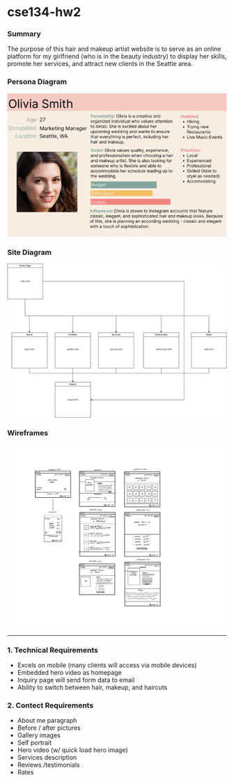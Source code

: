 # cse134-hw2

### Summary
The purpose of this hair and makeup artist website is to serve as an online platform for my girlfriend (who is in the beauty industry) to display her skills, promote her services, and attract new clients in the Seattle area.

### Persona Diagram
![Olivia Smith User Persona Diagram](/assets/images/user_persona.png)

### Site Diagram
![Site Diagram](/assets/images/site_diagram.png)

### Wireframes
![Wireframe](/assets/images/wireframe.png)

---
### 1. Technical Requirements
- Excels on mobile (many clients will access via mobile devices)
- Embedded hero video as homepage
- Inquiry page will send form data to email
- Ability to switch between hair, makeup, and haircuts

### 2. Contect Requirements
- About me paragraph
- Before / after pictures
- Gallery images
- Self portrait
- Hero video (w/ quick load hero image)
- Services description
- Reviews /testimonials
- Rates